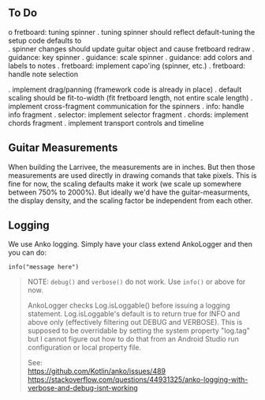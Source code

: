 To Do
-----
o fretboard: tuning spinner
  . tuning spinner should reflect default-tuning the setup code defaults to  
  . spinner changes should update guitar object and cause fretboard redraw
. guidance: key spinner
. guidance: scale spinner
. guidance: add colors and labels to notes
. fretboard: implement capo'ing (spinner, etc.)
. fretboard: handle note selection

. implement drag/panning (framework code is already in place)
. default scaling should be fit-to-width (fit fretboard length, not entire scale length)
. implement cross-fragment communication for the spinners
. info: handle info fragment
. selector: implement selector fragment
. chords: implement chords fragment
. implement transport controls and timeline


Guitar Measurements
-------------------
When building the Larrivee, the measurements are in inches.  But then those measurements are used
directly in drawing comands that take pixels.  This is fine for now, the scaling defaults make
it work (we scale up somewhere between 750% to 2000%).  But ideally we'd have the guitar-measurments,
the display density, and the scaling factor be independent from each other.  

Logging
-------
We use Anko logging.  Simply have your class extend AnkoLogger and then you can do:

```
info("message here")
```

> NOTE: `debug()` and `verbose()` do not work. Use `info()` or above for now.
>
> AnkoLogger checks Log.isLoggable() before issuing a logging statement.  Log.isLoggable's default
> is to return true for INFO and above only (effectively filtering out DEBUG and VERBOSE).  This is
> supposed to be overridable by setting the system property "log.tag" but I cannot figure out how to
> do that from an Android Studio run configuration or local property file.
>
> See:  
>   https://github.com/Kotlin/anko/issues/489  
>   https://stackoverflow.com/questions/44931325/anko-logging-with-verbose-and-debug-isnt-working
